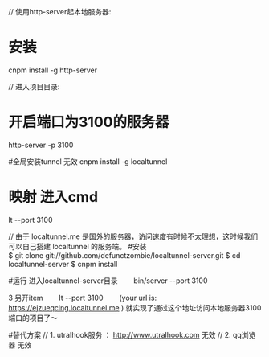 // 使用http-server起本地服务器:
# 安装
cnpm install -g http-server

// 进入项目目录:
# 开启端口为3100的服务器
http-server -p 3100

#全局安装tunnel   无效
cnpm install -g localtunnel 

# 映射  进入cmd
lt --port 3100

// 由于 localtunnel.me 是国外的服务器，访问速度有时候不太理想，这时候我们可以自己搭建 localtunnel 的服务端。
#安装  
$ git clone git://github.com/defunctzombie/localtunnel-server.git
$ cd localtunnel-server
$ cnpm install

#运行  进入localtunnel-server目录
　　bin/server --port 3100

3 另开item 
　　lt --port 3100
　　(your url is:  https://ejzueqclng.localtunnel.me ) 就实现了通过这个地址访问本地服务器3100端口的项目了～


#替代方案
// 1. utralhook服务 ： http://www.utralhook.com   无效
// 2. qq浏览器   无效




